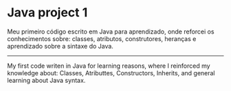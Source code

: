 # Java project 1


Meu primeiro código escrito em Java para aprendizado, onde reforcei os conhecimentos sobre:
classes,
atributos, 
construtores, 
heranças
e aprendizado sobre a sintaxe do Java.

--------------------------------------------------------------------------------------------

My first code writen in Java for learning reasons, where I reinforced my knowledge about:
Classes,
Atributtes,
Constructors,
Inherits,
and general learning about Java syntax.
